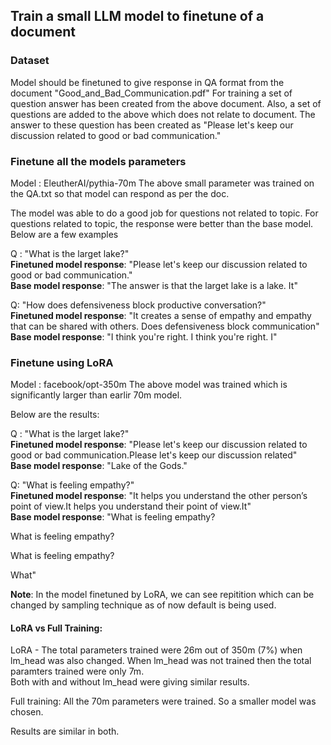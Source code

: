 ## Train a small LLM model to finetune of a document

### Dataset
Model should be finetuned to give response in QA format from the document "Good_and_Bad_Communication.pdf"
For training a set of question answer has been created from the above document.
Also, a set of questions are added to the above which does not relate to document. The answer to these question has been created as "Please let's keep our discussion related to good or bad communication."

### Finetune all the models parameters
Model : EleutherAI/pythia-70m
The above small parameter was trained on the QA.txt so that model can respond as per the doc.

The model was able to do a good job for questions not related to topic. For questions related to topic, the response were better than the base model. Below are a few examples

Q : "What is the larget lake?"  
**Finetuned model response**: "Please let's keep our discussion related to good or bad communication."  
**Base model response**: "The answer is that the larget lake is a lake.  It"

Q: "How does defensiveness block productive conversation?"  
**Finetuned model response**: "It creates a sense of empathy and empathy that can be shared with others. Does defensiveness block communication"  
**Base model response**: "I think you're right.  I think you're right.  I"

### Finetune using LoRA
Model : facebook/opt-350m
The above model was trained which is significantly larger than earlir 70m model.

Below are the results:

Q : "What is the larget lake?"  
**Finetuned model response**: "Please let's keep our discussion related to good or bad communication.Please let's keep our discussion related"  
**Base model response**: "Lake of the Gods."

Q: "What is feeling empathy?"  
**Finetuned model response**: "It helps you understand the other person’s point of view.It helps you understand their point of view.It"  
**Base model response**: "What is feeling empathy?

What is feeling empathy?

What is feeling empathy?

What"

__Note__: In the model finetuned by LoRA, we can see repitition which can be changed by sampling technique as of now default is being used.

#### LoRA vs Full Training:
LoRA - The total parameters trained were 26m out of 350m (7%) when lm_head was also changed. When lm_head was not trained then the total paramters trained were only 7m.  
Both with and without lm_head were giving similar results.  
  
Full training: All the 70m parameters were trained. So a smaller model was chosen.  
  
Results are similar in both.


